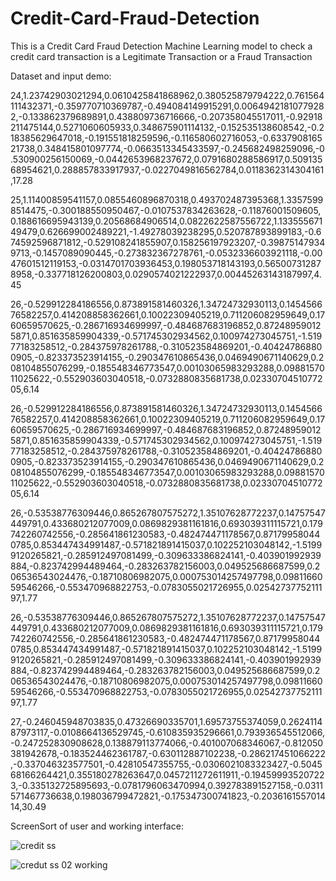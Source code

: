 # Credit-Card-Fraud-Detection
This is a Credit Card Fraud Detection Machine Learning model to check a credit card transaction is a Legitimate Transaction or a Fraud Transaction 

Dataset and input demo:

24,1.23742903021294,0.0610425841868962,0.380525879794222,0.761564111432371,-0.359770710369787,-0.494084149915291,0.00649421810779282,-0.133862379689891,0.438809736716666,-0.207358045517011,-0.92918211475144,0.5271060605933,0.348675901114132,-0.152535138608542,-0.218385629647018,-0.191551818259596,-0.116580602716053,-0.633790816521738,0.348415801097774,-0.0663513345433597,-0.245682498259096,-0.530900256150069,-0.0442653968237672,0.0791680288586917,0.50913568954621,0.288857833917937,-0.0227049816562784,0.0118362314304161,17.28

25,1.11400859541157,0.0855460896870318,0.493702487395368,1.33575998514475,-0.300188550950467,-0.0107537834263628,-0.11876001509605,0.188616695943139,0.20568684906514,0.0822622587556722,1.13355567149479,0.626699002489221,-1.49278039238295,0.520787893899183,-0.674592596871812,-0.529108241855907,0.158256197923207,-0.398751479349713,-0.1457089090445,-0.273832367278761,-0.0532336603921118,-0.0047601512119153,-0.0314701703936453,0.198053718143193,0.565007312878958,-0.337718126200803,0.0290574021222937,0.00445263143187997,4.45

26,-0.529912284186556,0.873891581460326,1.34724732930113,0.145456676582257,0.414208858362661,0.10022309405219,0.711206082959649,0.1760659570625,-0.286716934699997,-0.484687683196852,0.872489590125871,0.851635859904339,-0.571745302934562,0.100974273045751,-1.51977183258512,-0.284375978261788,-0.310523584869201,-0.404247868800905,-0.823373523914155,-0.290347610865436,0.0469490671140629,0.208104855076299,-0.185548346773547,0.00103065983293288,0.0988157011025622,-0.552903603040518,-0.0732880835681738,0.0233070451077205,6.14

26,-0.529912284186556,0.873891581460326,1.34724732930113,0.145456676582257,0.414208858362661,0.10022309405219,0.711206082959649,0.1760659570625,-0.286716934699997,-0.484687683196852,0.872489590125871,0.851635859904339,-0.571745302934562,0.100974273045751,-1.51977183258512,-0.284375978261788,-0.310523584869201,-0.404247868800905,-0.823373523914155,-0.290347610865436,0.0469490671140629,0.208104855076299,-0.185548346773547,0.00103065983293288,0.0988157011025622,-0.552903603040518,-0.0732880835681738,0.0233070451077205,6.14

26,-0.53538776309446,0.865267807575272,1.35107628772237,0.14757547449791,0.433680212077009,0.0869829381161816,0.693039311115721,0.179742260742556,-0.285641861230583,-0.482474471178567,0.871799580440785,0.853447434991487,-0.571821891415037,0.102252103048142,-1.51999120265821,-0.285912497081499,-0.309633386824141,-0.403901992939884,-0.823742994489464,-0.283263782156003,0.049525686687599,0.206536543024476,-0.18710806982075,0.000753014257497798,0.0981166059546266,-0.553470968822753,-0.0783055021726955,0.0254273775211197,1.77

26,-0.53538776309446,0.865267807575272,1.35107628772237,0.14757547449791,0.433680212077009,0.0869829381161816,0.693039311115721,0.179742260742556,-0.285641861230583,-0.482474471178567,0.871799580440785,0.853447434991487,-0.571821891415037,0.102252103048142,-1.51999120265821,-0.285912497081499,-0.309633386824141,-0.403901992939884,-0.823742994489464,-0.283263782156003,0.049525686687599,0.206536543024476,-0.18710806982075,0.000753014257497798,0.0981166059546266,-0.553470968822753,-0.0783055021726955,0.0254273775211197,1.77

27,-0.246045948703835,0.47326690335701,1.69573755374059,0.262411487973117,-0.0108664136529745,-0.610835935296661,0.793936545512066,-0.247252830908628,0.138879113774066,-0.401007068346067,-0.812050381942678,-0.183524462361787,-0.630112887102238,-0.286217451066222,-0.337046323577501,-0.42810547355755,-0.0306021083323427,-0.504568166264421,0.355180278263647,0.0457211272611911,-0.194599935207223,-0.335132725895693,-0.0781796063470994,0.392783891527158,-0.0311571467736638,0.198036799472821,-0.175347300741823,-0.203616155701414,30.49


ScreenSort of user and working interface:

![credit ss](https://github.com/abhirauniyar99/Credit-Card-Fraud-Detection/assets/119151350/2b883d22-a38e-4cfe-81e9-b1359a16d68f)

![credut ss 02 working](https://github.com/abhirauniyar99/Credit-Card-Fraud-Detection/assets/119151350/c15d9066-effc-4fd2-9e77-6ca7e5b0b438)

